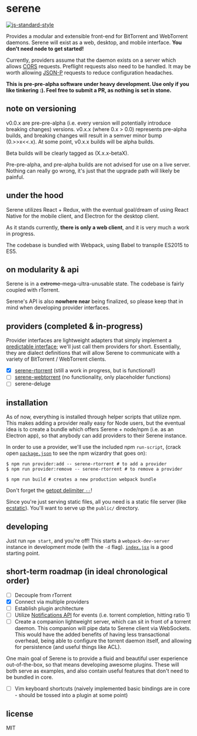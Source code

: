 # serene

[![js-standard-style](https://img.shields.io/badge/code%20style-standard-brightgreen.svg)](http://standardjs.com/)

Provides a modular and extensible front-end for BitTorrent and WebTorrent daemons. Serene will exist as a web, desktop, and mobile interface. **You don't need node to get started!**

Currently, providers assume that the daemon exists on a server which allows [CORS](http://www.html5rocks.com/en/tutorials/cors/) requests. Preflight requests also need to be handled. It may be worth allowing [JSON-P](http://json-p.org/) requests to reduce configuration headaches.

**This is pre-pre-alpha software under heavy development. Use only if you like tinkering :). Feel free to submit a PR, as nothing is set in stone.**

## note on versioning

v0.0.x are pre-pre-alpha (i.e. every version will potentially introduce breaking changes) versions. v0.x.x (where 0.x > 0.0) represents pre-alpha builds, and breaking changes will result in a semver minor bump (0.>>x<<.x). At some point, v0.x.x builds will be alpha builds.

Beta builds will be clearly tagged as (X.x.x-betaX).

Pre-pre-alpha, and pre-alpha builds are not advised for use on a live server. Nothing can really go wrong, it's just that the upgrade path will likely be painful.

## under the hood

Serene utilizes React + Redux, with the eventual goal/dream of using React Native for the mobile client, and Electron for the desktop client.

As it stands currently, **there is only a web client**, and it is very much a work in progress.

The codebase is bundled with Webpack, using Babel to transpile ES2015 to ES5.

## on modularity & api

Serene is in a ~~extreme-~~mega-ultra-unusable state. The codebase is fairly coupled with rTorrent.

Serene's API is also **nowhere near** being finalized, so please keep that in mind when developing provider interfaces.

## providers (completed & in-progress)

Provider interfaces are lightweight adapters that simply implement a [predictable interface](); we'll just call them providers for short. Essentially, they are dialect definitions that will allow Serene to communicate with a variety of BitTorrent / WebTorrent clients.

- [x] [serene-rtorrent](https://github.com/sidd/serene-rtorrent) (still a work in progress, but is functional!)
- [ ] [serene-webtorrent](https://github.com/sidd/serene-webtorrent) (no functionality, only placeholder functions)
- [ ] serene-deluge

## installation

As of now, everything is installed through helper scripts that utilize npm. This makes adding a provider really easy for Node users, but the eventual idea is to create a bundle which offers Serene + node/npm (i.e. as an Electron app), so that anybody can add providers to their Serene instance.

In order to use a provider, we'll use the included npm `run-script`, (crack open [`package.json`](package.json) to see the npm wizardry that goes on):

```
$ npm run provider:add -- serene-rtorrent # to add a provider
$ npm run provider:remove -- serene-rtorrent # to remove a provider

$ npm run build # creates a new production webpack bundle
```

Don't forget the [getopt delimiter `--`](https://docs.npmjs.com/cli/run-script#description)!

Since you're just serving static files, all you need is a static file server (like [ecstatic](https://npmjs.com/package/ecstatic)). You'll want to serve up the `public/` directory.

## developing

Just run `npm start`, and you're off! This starts a `webpack-dev-server` instance in development mode (with the `-d` flag). [`index.jsx`](assets/index.jsx) is a good starting point.

## short-term roadmap (in ideal chronological order)

- [ ] Decouple from rTorrent
- [x] Connect via multiple providers
- [ ] Establish plugin architecture
- [ ] Utilize [Notifications API](https://developer.mozilla.org/en-US/docs/Web/API/Notifications_API/Using_the_Notifications_API) for events (i.e. torrent completion, hitting ratio 1)
- [ ] Create a companion lightweight server, which can sit in front of a torrent daemon. This companion will pipe data to Serene client via WebSockets. This would have the added benefits of having less transactional overhead, being able to configure the torrent daemon itself, and allowing for persistence (and useful things like ACL).

One main goal of Serene is to provide a fluid and beautiful user experience out-of-the-box, so that means developing awesome plugins. These will both serve as examples, and also contain useful features that don't need to be bundled in core.

- [ ] Vim keyboard shortcuts (naively implemented basic bindings are in core - should be tossed into a plugin at some point)

## license

MIT
